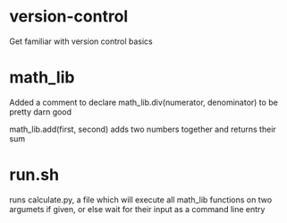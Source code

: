 # version-control
Get familiar with version control basics

# math_lib
Added a comment to declare math_lib.div(numerator, denominator) to be pretty darn good

math_lib.add(first, second) adds two numbers together and returns their sum

# run.sh
runs calculate.py, a file which will execute all math_lib functions on two argumets if given, or else wait for their input as a command line entry
